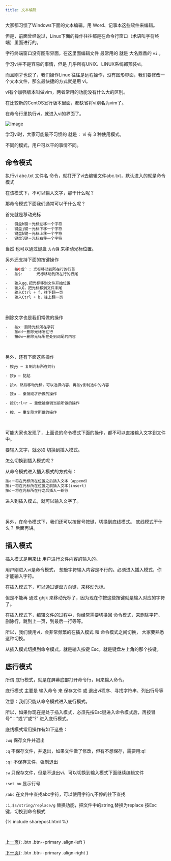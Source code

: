 ```yaml
---
title: 文本编辑
---
```


大家都习惯了Windows下面的文本编辑。用 Word、记事本这些软件来编辑。

但是，前面曾经说过，Linux下面的操作往往都是在命令行窗口（术语叫字符终端）里面进行的。

字符终端窗口没有图形界面，在这里面编辑文件 最常用的 就是 大名鼎鼎的  ```vi``` 。 

学习vi并不是容易的事情，但是 几乎所有UNIX、LINUX系统都预装vi。

而且刚才也说了，我们操作Linux 往往是远程操作，没有图形界面，我们要修改一个文本文件，那么最快捷的方式就是用 vi。

vi有个加强版本叫做vim，两者常用的功能没有什么大的区别。

在比较新的CentOS发行版本里面，都缺省将vi别名为vim了。

在命令行里执行vi，就进入vi的界面了。

![image](https://user-images.githubusercontent.com/36257654/57344207-e09e5d80-7178-11e9-907a-c09db8f20fbc.png)



学习vi时，大家可能最不习惯的 就是： vi  有 3 种使用模式。 

不同的模式，用户可以干的事情不同。

## 命令模式

执行vi abc.txt 文件名 命令，就打开了vi去编辑文件abc.txt，默认进入的就是命令模式

在该模式下，不可以输入文字，那干什么呢？

那命令模式下面我们通常可以干什么呢？

首先就是移动光标

```java
-	键盘h键－光标左移一个字符
-	键盘j键－光标下移一个字符
-	键盘k键－光标上移一个字符
-	键盘l键－光标右移一个字符
```

当然 也可以通过键盘 ```方向键``` 来移动光标位置。

另外还支持下面的按键操作

```java
-	按0或^ : 光标移动到所在行的行首
-	按$:      光标移动到所在行的行尾

-	输入gg,把光标移到文件开始位置
-	输入G，把光标移到文件末尾
-	输入Ctrl + f，往下翻一页
-	输入Ctrl + b，往上翻一页
```

<br>

删除文字也是我们常做的操作

```py
-	按x－删除光标所在字符
-	按dd－删除光标所在行
-	按dw－删除光标所在处到词尾的内容
```

<br>

另外，还有下面这些操作

```py
- 按yy – 复制光标所在的行

- 按p – 黏贴

- 按v，然后移动光标，可以选择内容，再按y复制选中的内容

- 按u – 撤销刚才所做的操作

- 按Ctrl+r – 重做被撤销当前所做的操作

- 按. – 重复刚才所做的操作
```

<br>

可能大家也发现了，上面说的命令模式下面的操作，都不可以直接输入文字到文件中。

要输入文字，就必须 切换到插入模式。

怎么切换到插入模式呢？

从命令模式进入插入模式的方式有：

```py
按a－将在光标所在位置之后插入文本（append）
按i－将在光标所在位置之前插入文本(insert)
按o－将在光标所在行之后插入一新行
```


进入到插入模式，就可以输入文字了。

<br>

另外，在命令模式下，我们还可以按冒号按键，切换到底线模式。 底线模式干什么？ 后面再讲。



## 插入模式

插入模式是用来让 用户进行文件内容的输入的。

用户刚进入vi是命令模式， 想敲字符输入内容是不行的。必须进入插入模式，你才能输入字符。

在插入模式下，可以通过键盘方向键，来移动光标。

但是不能再 通过 ghjk 来移动光标了，因为现在你按这些按键就是输入对应的字符了。

在插入模式下，编辑文件的过程中，你经常需要切换回 命令模式，来删除字符、删除行，跳到上一页，到最后一行等等。

所以，我们使用vi，会非常频繁的在插入模式 和 命令模式之间切换， 大家要熟悉这种切换。 

从插入模式切换到命令模式，就是输入按键 Esc，就是键盘左上角的那个按键。


## 底行模式


所谓 底行模式，就是在屏幕底部打开命令行，用来输入命令。

底行模式 主要是 输入命令 来 保存文件 或 退出vi程序、寻找字符串、列出行号等

注意：我们只能从命令模式进入底行模式。

所以，如果你现在是处于插入模式，必须先按Esc键进入命令模式后，再按冒号“：”或“/”或“?” 进入底行模式。


底线模式常用操作有如下这些：


 ```:wq```  保存文件并退出

 ```:q```   不保存文件，并退出，如果文件做了修改，但有不想保存，需要用:q!

 ```:q!```   不保存文件，强制退出

 ```:w```    只保存文件，但是不退出vi，可以切换到输入模式下面继续编辑文件

 ```:set nu```   显示行号

 ```/abc```     在文件中查找abc字符，可以使用字符n,不停的往下查找

 ```:1,$s/string/replace/g```   替换功能，把文件中的string,替换为replace
按Esc键，切换到命令模式



{% include sharepost.html %}

<br>

[上一页](/doc/tutorial/o/linux/01/){: .btn .btn--primary .align-left }

[下一页](/doc/tutorial/o/linux/03/){: .btn .btn--primary .align-right }

